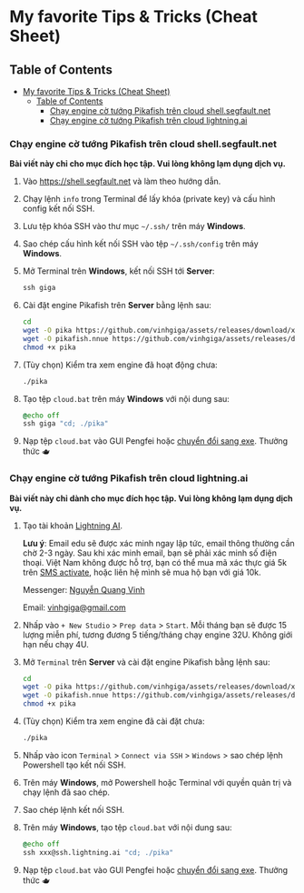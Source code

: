 # My favorite Tips & Tricks (Cheat Sheet)

## Table of Contents
- [My favorite Tips \& Tricks (Cheat Sheet)](#my-favorite-tips--tricks-cheat-sheet)
  - [Table of Contents](#table-of-contents)
    - [Chạy engine cờ tướng Pikafish trên cloud shell.segfault.net](#chạy-engine-cờ-tướng-pikafish-trên-cloud-shellsegfaultnet)
    - [Chạy engine cờ tướng Pikafish trên cloud lightning.ai](#chạy-engine-cờ-tướng-pikafish-trên-cloud-lightningai)


### Chạy engine cờ tướng Pikafish trên cloud shell.segfault.net

**Bài viết này chỉ cho mục đích học tập. Vui lòng không lạm dụng dịch vụ.**

1. Vào <https://shell.segfault.net> và làm theo hướng dẫn.
2. Chạy lệnh `info` trong Terminal để lấy khóa (private key) và cấu hình config kết nối SSH.
3. Lưu tệp khóa SSH vào thư mục `~/.ssh/` trên máy **Windows**.
4. Sao chép cấu hình kết nối SSH vào tệp `~/.ssh/config` trên máy **Windows**.
5. Mở Terminal trên **Windows**, kết nối SSH tới **Server**:
    ```cmd
    ssh giga
    ```

6. Cài đặt engine Pikafish trên **Server** bằng lệnh sau:
    ```bash
    cd
    wget -O pika https://github.com/vinhgiga/assets/releases/download/xiangqi-engine/pikafish-vnni512
    wget -O pikafish.nnue https://github.com/vinhgiga/assets/releases/download/xiangqi-engine/pikafish.nnue
    chmod +x pika
    ```

7. (Tùy chọn) Kiểm tra xem engine đã hoạt động chưa:
    ```bash
    ./pika
    ``` 

8. Tạo tệp `cloud.bat` trên máy **Windows** với nội dung sau:
    ```bat
    @echo off
    ssh giga "cd; ./pika"
    ```
  
9. Nạp tệp `cloud.bat` vào GUI Pengfei hoặc [chuyển đổi sang exe](https://bat-to-exe-converter-x64.en.softonic.com/download). Thưởng thức 🫖

### Chạy engine cờ tướng Pikafish trên cloud lightning.ai

**Bài viết này chỉ dành cho mục đích học tập. Vui lòng không lạm dụng dịch vụ.**

1. Tạo tài khoản [Lightning AI](https://lightning.ai).

    **Lưu ý**: Email edu sẽ được xác minh ngay lập tức, email thông thường cần chờ 2-3 ngày. Sau khi xác minh email, bạn sẽ phải xác minh số điện thoại. Việt Nam không được hỗ trợ, bạn có thể mua mã xác thực giá 5k trên [SMS activate](https://sms-activate.guru/?ref=12121940), hoặc liên hệ mình sẽ mua hộ bạn với giá 10k.
    
    Messenger: [Nguyễn Quang Vinh](https://www.facebook.com/vinhgiga)
    
    Email: <vinhgiga@gmail.com>
2. Nhấp vào `+ New Studio` > `Prep data` > `Start`. Mỗi tháng bạn sẽ được 15 lượng miễn phí, tương đương 5 tiếng/tháng chạy engine 32U. Không giới hạn nếu chạy 4U.
3. Mở `Terminal` trên **Server** và cài đặt engine Pikafish bằng lệnh sau:
    ```bash
    cd
    wget -O pika https://github.com/vinhgiga/assets/releases/download/xiangqi-engine/pikafish-vnni512
    wget -O pikafish.nnue https://github.com/vinhgiga/assets/releases/download/xiangqi-engine/pikafish.nnue
    chmod +x pika
    ```
4. (Tùy chọn) Kiểm tra xem engine đã cài đặt chưa:
    ```bash
    ./pika
    ```
5. Nhấp vào icon `Terminal` > `Connect via SSH` > `Windows` > sao chép lệnh Powershell tạo kết nối SSH.
6. Trên máy **Windows**, mở Powershell hoặc Terminal với quyền quản trị và chạy lệnh đã sao chép.
7. Sao chép lệnh kết nối SSH.
8. Trên máy **Windows**, tạo tệp `cloud.bat` với nội dung sau:
    ```bat
    @echo off
    ssh xxx@ssh.lightning.ai "cd; ./pika"
    ```
9. Nạp tệp `cloud.bat` vào GUI Pengfei hoặc [chuyển đổi sang exe](https://bat-to-exe-converter-x64.en.softonic.com/download). Thưởng thức 🫖